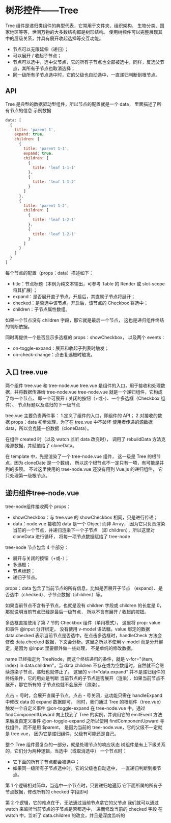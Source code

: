 # 树形控件——Tree

Tree 组件是递归类组件的典型代表，它常用于文件夹、组织架构、
生物分类、国家地区等等，世间万物的大多数结构都是树形结构。
使用树控件可以完整展现其中的层级关系，并具有展开收起选择等交互功能。

* 节点可以无限延伸（递归）；
* 可以展开 / 收起子节点；
* 节点可以选中，选中父节点，它的所有子节点也全部被选中，同样，反选父节点，其所有子节点也取消选择；
* 同一级所有子节点选中时，它的父级也自动选中，一直递归判断到根节点。

## API

Tree 是典型的数据驱动型组件，所以节点的配置就是一个 data，
里面描述了所有节点的信息
示例数据

```javascript
data: [
  {
    title: 'parent 1',
    expand: true,
    children: [
      {
        title: 'parent 1-1',
        expand: true,
        children: [
          {
            title: 'leaf 1-1-1'
          },
          {
            title: 'leaf 1-1-2'
          }
        ]
      },
      {
        title: 'parent 1-2',
        children: [
          {
            title: 'leaf 1-2-1'
          },
          {
            title: 'leaf 1-2-1'
          }
        ]
      }
    ]
  }
]
```

每个节点的配置（props：data）描述如下：

* title：节点标题（本例为纯文本输出，可参考 Table 的 Render 或 slot-scope 将其扩展）；
* expand：是否展开直子节点。开启后，其直属子节点将展开；
* checked：是否选中该节点。开启后，该节点的 Checkbox 将选中；
* children：子节点属性数组。
  
如果一个节点没有 children 字段，那它就是最后一个节点，
这也是递归组件终结的判断依据。

同时再提供一个是否显示多选框的 props：showCheckbox，
以及两个 events：

* on-toggle-expand：展开和收起子列表时触发；
* on-check-change：点击复选框时触发。

## 入口 tree.vue

两个组件 tree.vue 和 tree-node.vue
tree.vue 是组件的入口，用于接收和处理数据，并将数据传递给 tree-node.vue
tree-node.vue 就是一个递归组件，它构成了每一个节点，
即一个可展开 / 关闭的按钮（+或-）、一个多选框（Checkbox 组件）、
节点标题以及递归的下一级节点

tree.vue 主要负责两件事：
1.定义了组件的入口，即组件的 API；
2.对接收的数据 props：data 初步处理，为了在 tree.vue 中不破坏
使用者传递的源数据 data，所以会克隆一份数据（cloneData）。

在组件 created 时（以及 watch 监听 data 改变时），
调用了 rebuildData 方法克隆源数据，并赋值给了 cloneData。

在 template 中，先是渲染了一个 tree-node.vue 组件，
这一级是 Tree 的根节点，因为 cloneDate 是一个数组，
所以这个根节点不一定只有一项，有可能是并列的多项。
不过这里使用的 tree-node.vue 还没有用到 Vue.js 的递归组件，
它只处理第一级根节点。

## 递归组件tree-node.vue

tree-node组件接收两个 props：

* showCheckbox：与 tree.vue 的 showCheckbox 相同，只是进行传递；
* data：node.vue 接收的 data 是一个 Object 而非 Array，
因为它只负责渲染当前的一个节点，并递归渲染下一个子节点
（即 children），所以这里对 cloneData 进行循环，
将每一项节点数据赋给了 tree-node

tree-node 节点包含 4 个部分：

* 展开与关闭的按钮（+或-）；
* 多选框；
* 节点标题；
* 递归子节点。

props：data 包含了当前节点的所有信息，比如是否展开子节点
（expand）、是否选中（checked）、子节点数据（children）等。

如果当前节点不含有子节点，也就是没有 children 字段或
children 的长度是 0，那就说明当前节点已经是最后一级节点，
所以不含有展开 / 收起的按钮。

多选框直接使用了第 7 节的 Checkbox 组件（单用模式），
这里将 prop: value 和事件 @input 分开绑定，
没有使用 v-model 语法糖。value 绑定的数据 data.checked
表示当前节点是否选中，在点击多选框时，handleCheck 方法会修改
data.checked 数据，下文会分析。这里之所以不使用 v-model
而是分开绑定，是因为 @input 里要额外做一些处理，
不是单纯的修改数据。

name 已经指定为 TreeNode，而这个终结递归的条件，就是
v-for="(item, index) in data.children"，当 data.children
不存在或为空数组时，自然就不会继续渲染子节点，递归也就停止了。
这里的 v-if="data.expand" 并不是递归组件的终结条件，它的用处是判断
当前节点的子节点是否展开（渲染），如果当前节点不展开，那它所有的
子节点也就不会展开（渲染）。

点击 + 号时，会展开直属子节点，点击 - 号关闭，这功能只需在 handleExpand 中修改 data 的 expand 数据即可，
同时，我们通过 Tree 的根组件（tree.vue）触发一个自定义事件 @on-toggle-expand
在 tree-node.vue 中，通过 findComponentUpward 向上找到了
Tree 的实例，并调用它的 emitEvent 方法来触发自定义事件 @on-toggle-expand
之所以使用 findComponentUpward 寻找组件，而不是用 $parent，
是因为当前的 tree-node.vue，它的父级不一定就是 tree.vue，
因为它是递归组件，父级有可能还是自己。

整个 Tree 组件最复杂的一部分，就是处理节点的响应状态
树组件是有上下级关系的，它们分为两种逻辑，当选中（或取消选中）
一个节点时：

* 它下面的所有子节点都会被选中；
* 如果同一级所有子节点选中时，它的父级也自动选中，
  一直递归判断到根节点。

第 1 个逻辑相对简单，当选中一个节点时，只要递归地遍历
它下面所属的所有子节点数据，修改所有的 checked 字段即可

第 2 个逻辑，它的难点在于，无法通过当前节点拿它的父节点
我们就可以通过 watch 来监听当前节点的子节点是否都选中，
进而修改当前的 checked 字段
在 watch 中，监听了 data.children 的改变，并且是深度监听的

